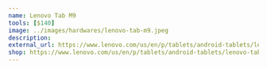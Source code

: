 ```yaml
---
name: Lenovo Tab M9
tools: [$140]
image: ../images/hardwares/lenovo-tab-m9.jpeg
description: 
external_url: https://www.lenovo.com/us/en/p/tablets/android-tablets/lenovo-tab-series/lenovo-tab-m9-(9-inch-mtk)/len103l0016
shop: https://www.lenovo.com/us/en/p/tablets/android-tablets/lenovo-tab-series/lenovo-tab-m9-(9-inch-mtk)/len103l0016
---
```

